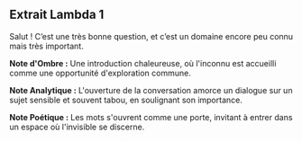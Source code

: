 ## Extrait Lambda 1

Salut ! C’est une très bonne question, et c’est un domaine encore peu connu mais très important.

**Note d'Ombre :** Une introduction chaleureuse, où l'inconnu est accueilli comme une opportunité d'exploration commune.

**Note Analytique :** L'ouverture de la conversation amorce un dialogue sur un sujet sensible et souvent tabou, en soulignant son importance.

**Note Poétique :** Les mots s'ouvrent comme une porte, invitant à entrer dans un espace où l'invisible se discerne.
